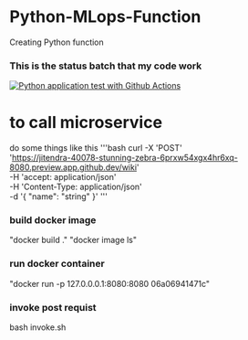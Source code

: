 # Python-MLops-Function
Creating Python function

### This is the status batch that my code work

[![Python application test with Github Actions](https://github.com/jitendra-40078/Python-MLops-Function/actions/workflows/main.yml/badge.svg)](https://github.com/jitendra-40078/Python-MLops-Function/actions/workflows/main.yml)


# to call microservice 

do some things like this 
'''bash
curl -X 'POST' \
  'https://jitendra-40078-stunning-zebra-6prxw54xgx4hr6xq-8080.preview.app.github.dev/wiki' \
  -H 'accept: application/json' \
  -H 'Content-Type: application/json' \
  -d '{
  "name": "string"
}'
'''

### build docker image
"docker build ."
"docker image ls"

### run docker container

"docker run -p 127.0.0.0.1:8080:8080 06a06941471c"

### invoke post requist

bash invoke.sh

